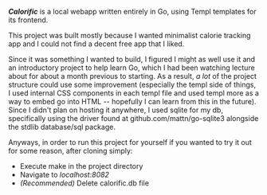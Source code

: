 ***Calorific*** is a local webapp written entirely in Go, using Templ templates for its frontend. 

This project was built mostly because I wanted minimalist calorie tracking app and I could not find a decent free app that I liked.

Since it was something I wanted to build, I figured I might as well use it and an introductory project to help learn Go, which I had been watching lecture about for about a month previous to starting.
As a result, *a lot* of the project structure could use some improvement (especially the templ side of things, I used internal CSS components in each templ file and used templ more as a way to embed go into HTML -- hopefully I can learn from this in the future).
Since I didn't plan on hosting it anywhere, I used sqlite for my db, specifically using the driver found at github.com/mattn/go-sqlite3 alongside the stdlib database/sql package.


Anyways, in order to run this project for yourself if you wanted to try it out for some reason, after cloning simply:
* Execute make in the project directory
* Navigate to *localhost:8082*
* *(Recommended)* Delete calorific.db file 

